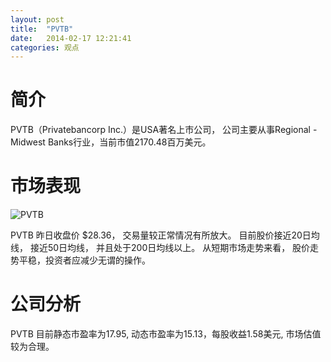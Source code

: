 ```yaml
---
layout: post
title:  "PVTB"
date:   2014-02-17 12:21:41
categories: 观点
---
```


# 简介
PVTB（Privatebancorp Inc.）是USA著名上市公司，
公司主要从事Regional - Midwest Banks行业，当前市值2170.48百万美元。

# 市场表现

![PVTB](http://finviz.com/chart.ashx?t=PVTB&ty=c&ta=1&p=d&s=l)

PVTB 昨日收盘价 $28.36，
交易量较正常情况有所放大。
目前股价接近20日均线，
接近50日均线，
并且处于200日均线以上。
从短期市场走势来看，
股价走势平稳，投资者应减少无谓的操作。

# 公司分析
PVTB 目前静态市盈率为17.95, 动态市盈率为15.13，每股收益1.58美元,
市场估值较为合理。
